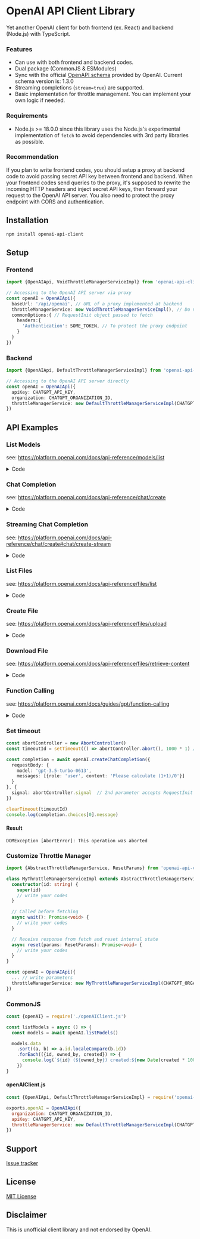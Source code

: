 # OpenAI API Client Library
Yet another OpenAI client for both frontend (ex. React) and backend (Node.js) with TypeScript.

### Features
* Can use with both frontend and backend codes.
* Dual package (CommonJS & ESModules)
* Sync with the official [OpenAPI schema](https://raw.githubusercontent.com/openai/openai-openapi/master/openapi.yaml) provided by OpenAI. Current schema version is: 1.3.0
* Streaming completions (`stream=true`) are supported.
* Basic implementation for throttle management. You can implement your own logic if needed.

### Requirements
* Node.js >= 18.0.0 since this library uses the Node.js's experimental implementation of `fetch`
  to avoid dependencies with 3rd party libraries as possible.

### Recommendation
If you plan to write frontend codes, you should setup a proxy at backend code to avoid passing secret API key between frontend and backend.
When your frontend codes send queries to the proxy, it's supposed to rewrite the incoming HTTP headers and inject secret API keys, then forward your request to the OpenAI API server.
You also need to protect the proxy endpoint with CORS and authentication.

## Installation
```bash
npm install openai-api-client
```

## Setup
### Frontend
```typescript
import {OpenAIApi, VoidThrottleManagerServiceImpl} from 'openai-api-client'

// Accessing to the OpenAI API server via proxy
const openAI = OpenAIApi({
  baseUrl: '/api/openai', // URL of a proxy implemented at backend
  throttleManagerService: new VoidThrottleManagerServiceImpl(), // Do not care about rate limit as the proxy handles.
  commonOptions:{ // RequestInit object passed to fetch
    headers:{
      'Authentication': SOME_TOKEN, // To protect the proxy endpoint
    }
  }
})
```
### Backend
```typescript
import {OpenAIApi, DefaultThrottleManagerServiceImpl} from 'openai-api-client'

// Accessing to the OpenAI API server directly
const openAI = OpenAIApi({
  apiKey: CHATGPT_API_KEY,
  organization: CHATGPT_ORGANIZATION_ID,
  throttleManagerService: new DefaultThrottleManagerServiceImpl(CHATGPT_ORGANIZATION_ID)
})
```

## API Examples

### List Models
see: https://platform.openai.com/docs/api-reference/models/list
<details>
  <summary>Code</summary>

```typescript
const models = await openAI.listModels()

models.data
  .sort((a, b) => a.id.localeCompare(b.id))
  .forEach(({id, owned_by, object, created}) => {
    console.log(`${id} (${owned_by}) created:${new Date(created * 1000).toISOString()}`)
  })
```

#### Result
```text
ada (openai) created:2022-04-07T18:51:31.000Z
ada-code-search-code (openai-dev) created:2022-04-28T19:01:45.000Z
ada-code-search-text (openai-dev) created:2022-04-28T19:01:50.000Z
...
```
</details>

### Chat Completion
see: https://platform.openai.com/docs/api-reference/chat/create

<details>
  <summary>Code</summary>

```typescript
import {Schemas} from 'openai-api-client'
import ChatCompletionRequestMessage = Schemas.ChatCompletionRequestMessage

const messages: Array<ChatCompletionRequestMessage> = [
  {role: 'user', content: 'Please calculate (1+1)/0'},
]

const completion = await openAI.createChatCompletion({
  requestBody: {
    model: 'gpt-3.5-turbo-0613',
    messages
  }
})

console.log(completion.choices[0].message)
```

#### Result
```text
{
  role: 'assistant',
  content: 'The expression (1+1)/0 is undefined. Dividing any number by zero is undefined in mathematics.'
}
```
</details>

### Streaming Chat Completion
see: https://platform.openai.com/docs/api-reference/chat/create#chat/create-stream

<details>
  <summary>Code</summary>

```typescript
import {
  CreateChatCompletionStreamResponse,
  RequestInitWithCallbacks,
} from 'openai-api-client'

// should be void.
void openAI.createChatCompletion({
  requestBody: {
    ..., // pass parameters (see OpenAI's API docs)
    stream: true
  }
}, {
  // Callback function when streaming begins.
  onOpen: () => { ... },
  // Callback function when receiving delta.
  onMessage: (json: CreateChatCompletionStreamResponse) => {
    // or cast 'json' variable with CreateCompletionStreamResponse type
    // if you call openAI.createCompletion
    ...
  },
  // Callback function when streaming ends.
  onClose: () => { ... }
})
```
</details>

### List Files
see: https://platform.openai.com/docs/api-reference/files/list

<details>
  <summary>Code</summary>

```typescript
const files = await openAI.listFiles()

files.data.forEach(({filename, purpose, created_at, status}) => {
  console.log(`${filename} (${purpose}) Created:${new Date(created_at*1000).toISOString()} status:${status}`)
})
```
#### Result
```text
compiled_results.csv (fine-tune-results) Created:2023-05-19T01:19:55.000Z status:processed
training-data.jsonl (fine-tune) Created:2023-05-19T01:15:35.000Z status:processed
```
</details>

### Create File
see: https://platform.openai.com/docs/api-reference/files/upload

<details>
  <summary>Code</summary>

```typescript
const {filename, purpose, created_at, status} = await openAI.createFile({
  requestBody: {
    file: fileToBlobWithFilename(filePath),
    purpose: 'fine-tune'
  }
})

console.log(`${filename} (${purpose}) Created:${new Date(created_at * 1000).toISOString()} status:${status}`)
```

#### fileToBlobWithFilename (for backend)
This library does not contain code for making BlobWithFilename object
as it will cause conflicts between frontend and backend environment (fail to load 'path' and 'fs' libraries in frontend).
```typescript
import {BlobWithFilename} from 'openai-api-client'
import path from 'path'
import {readFileSync} from 'fs'

const fileToBlobWithFilename = (filePath: string): BlobWithFilename => {
  const filename = path.basename(filePath)
  const buffer = readFileSync(filePath)

  return new BlobWithFilename([buffer], filename)
}
```

#### Result
```text
training-dummy-data.jsonl (fine-tune) Created:2023-06-15T12:42:27.000Z status:uploaded
```
</details>


### Download File
see: https://platform.openai.com/docs/api-reference/files/retrieve-content

<details>
  <summary>Code</summary>

```typescript
const content: string = await openAI.downloadFile({
  parameter: {
    file_id: id
  }
})
```
</details>


### Function Calling
see: https://platform.openai.com/docs/guides/gpt/function-calling

<details>
  <summary>Code</summary>

```typescript
import {Schemas} from 'openai-api-client'
import ChatCompletionResponseMessage = Schemas.ChatCompletionResponseMessage

import getCurrentWeatherSchema from '../schema/get_current_weather.json' assert {type: 'json'}

// Generated by 'json-schema-to-typescript' library
import {GetCurrentWeather} from '../generated/get_current_weather.js'

const model = 'gpt-3.5-turbo-0613'

// Example dummy function hard coded to return the same weather
// In production, this could be your backend API or an external API
const getCurrentWeather = ({location, unit}: { location: string, unit?: string }) => {
  const weather_info = {
    'location': location,
    'temperature': '72',
    'unit': unit || 'fahrenheit',
    'forecast': ['sunny', 'windy'],
  }

  return JSON.stringify(weather_info)
}

// Step 1, send model the user query and what functions it has access to
const completion = await openAI.createChatCompletion({
  requestBody: {
    model,
    messages: [{
      'role': 'user', 'content': 'What's the weather like in Boston?'
    }],
    functions: [
      {
        'name': 'get_current_weather',
        'description': 'Get the current weather in a given location',
        'parameters': getCurrentWeatherSchema,
      }
    ],
    function_call: 'auto'
  }
})

type ChatCompletionResponseMessageWithGetCurrentWeather =
  ChatCompletionResponseMessage & GetCurrentWeather
  | undefined

const message = completion.choices[0].message as
  ChatCompletionResponseMessageWithGetCurrentWeather

// Step 2, check if the model wants to call a function
if (message?.function_call) {
  const functionName = message.function_call.name

  // Step 3, call the function
  // Note: the JSON response from the model may not be valid JSON
  const functionResponse = getCurrentWeather({
    location: message.location,
    unit: message.unit
  })

  // Step 4, send model the info on the function call and function response
  const secondResponse = await openAI.createChatCompletion(
    {
      requestBody: {
        model,
        messages: [
          {'role': 'user', 'content': 'What is the weather like in boston?'},
          message,
          {
            'role': 'function',
            'name': functionName,
            'content': functionResponse,
          },
        ]
      }
    }
  )

  console.log(secondResponse.choices[0].message)
}
```

#### get_current_weather.json
```json
{
  "type": "object",
  "properties": {
    "location": {
      "type": "string",
      "description": "The city and state, e.g. San Francisco, CA"
    },
    "unit": {
      "type": "string",
      "enum": [
        "celsius",
        "fahrenheit"
      ]
    }
  },
  "required": [
    "location"
  ]
}
```

#### get_current_weather.d.ts
```typescript
/* eslint-disable */
/**
 * This file was automatically generated by json-schema-to-typescript.
 * DO NOT MODIFY IT BY HAND. Instead, modify the source JSONSchema file,
 * and run json-schema-to-typescript to regenerate this file.
 */

export interface GetCurrentWeather {
  /**
   * The city and state, e.g. San Francisco, CA
   */
  location: string;
  unit?: 'celsius' | 'fahrenheit';
  [k: string]: unknown;
}
```

#### Result
```text
{
  role: 'assistant',
  content: 'The current weather in Boston, MA is sunny with a temperature of 72°F. It is also windy.'
}
```
</details>


### Set timeout
```typescript
const abortController = new AbortController()
const timeoutId = setTimeout(() => abortController.abort(), 1000 * 1) // too short timeout for testing

const completion = await openAI.createChatCompletion({
  requestBody: {
    model: 'gpt-3.5-turbo-0613',
    messages: [{role: 'user', content: 'Please calculate (1+1)/0'}]
  }
}, {
  signal: abortController.signal  // 2nd parameter accepts RequestInit object passed to fetch
})

clearTimeout(timeoutId)
console.log(completion.choices[0].message)
```
#### Result
```text
DOMException [AbortError]: This operation was aborted
```

### Customize Throttle Manager

```typescript
import {AbstractThrottleManagerService, ResetParams} from 'openai-api-client'

class MyThrottleManagerServiceImpl extends AbstractThrottleManagerService {
  constructor(id: string) {
    super(id)
    // write your codes
  }

  // Called before fetching
  async wait(): Promise<void> {
    // write your codes
  }

  // Receive response from fetch and reset internal state
  async reset(params: ResetParams): Promise<void> {
    // write your codes
  }
}

const openAI = OpenAIApi({
  ... // write parameters
  throttleManagerService: new MyThrottleManagerServiceImpl(CHATGPT_ORGANIZATION_ID)
})
```

### CommonJS

```javascript
const {openAI} = require('./openAIClient.js')

const listModels = async () => {
  const models = await openAI.listModels()

  models.data
    .sort((a, b) => a.id.localeCompare(b.id))
    .forEach(({id, owned_by, created}) => {
      console.log(`${id} (${owned_by}) created:${new Date(created * 1000).toISOString()}`)
    })
}
```
#### openAIClient.js
```javascript
const {OpenAIApi, DefaultThrottleManagerServiceImpl} = require('openai-api-client')

exports.openAI = OpenAIApi({
  organization: CHATGPT_ORGANIZATION_ID,
  apiKey: CHATGPT_API_KEY,
  throttleManagerService: new DefaultThrottleManagerServiceImpl(CHATGPT_ORGANIZATION_ID),
})
```

## Support
[Issue tracker](https://github.com/TAILBONE-jp/openai-api-client/issues)

## License
[MIT License](https://github.com/TAILBONE-jp/openai-api-client/blob/HEAD/LICENSE)

## Disclaimer
This is unofficial client library and not endorsed by OpenAI.
